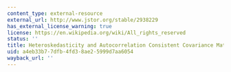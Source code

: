 ```yaml
---
content_type: external-resource
external_url: http://www.jstor.org/stable/2938229
has_external_license_warning: true
license: https://en.wikipedia.org/wiki/All_rights_reserved
status: ''
title: Heteroskedasticity and Autocorrelation Consistent Covariance Matrix Estimation
uid: a4eb33b7-7dfb-4fd3-8ae2-5999d7aa6054
wayback_url: ''
---
```


